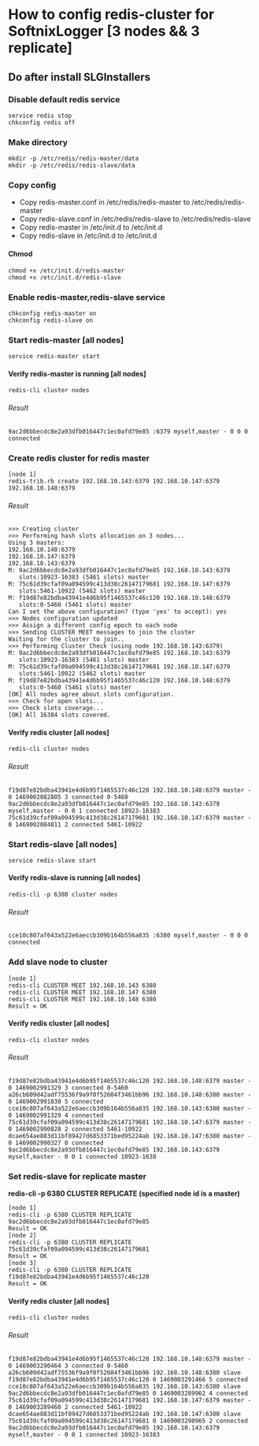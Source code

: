 # How to config redis-cluster for SoftnixLogger [3 nodes && 3 replicate]

## Do after install SLGInstallers

### Disable default redis service
```
service redis stop
chkconfig redis off
```

### Make directory
```
mkdir -p /etc/redis/redis-master/data
mkdir -p /etc/redis/redis-slave/data
```

### Copy config
* Copy redis-master.conf in /etc/redis/redis-master to /etc/redis/redis-master
* Copy redis-slave.conf in /etc/redis/redis-slave to /etc/redis/redis-slave
* Copy redis-master in /etc/init.d to /etc/init.d
* Copy redis-slave in /etc/init.d to /etc/init.d

#### Chmod
```
chmod +x /etc/init.d/redis-master
chmod +x /etc/init.d/redis-slave
```

### Enable redis-master,redis-slave service
```
chkconfig redis-master on
chkconfig redis-slave on
```

### Start redis-master **[all nodes]**
```
service redis-master start
```
#### Verify redis-master is running **[all nodes]**
```
redis-cli cluster nodes
```
###### Result
```
9ac2d6bbecdc8e2a93dfb016447c1ec0afd79e85 :6379 myself,master - 0 0 0 connected
```

### Create redis cluster for redis master
```
[node 1]
redis-trib.rb create 192.168.10.143:6379 192.168.10.147:6379 192.168.10.148:6379
```

###### Result
```
>>> Creating cluster
>>> Performing hash slots allocation on 3 nodes...
Using 3 masters:
192.168.10.148:6379
192.168.10.147:6379
192.168.10.143:6379
M: 9ac2d6bbecdc8e2a93dfb016447c1ec0afd79e85 192.168.10.143:6379
   slots:10923-16383 (5461 slots) master
M: 75c61d39cfaf09a094599c413d38c26147179681 192.168.10.147:6379
   slots:5461-10922 (5462 slots) master
M: f19d87e82bdba43941e4d6b95f1465537c46c120 192.168.10.148:6379
   slots:0-5460 (5461 slots) master
Can I set the above configuration? (type 'yes' to accept): yes
>>> Nodes configuration updated
>>> Assign a different config epoch to each node
>>> Sending CLUSTER MEET messages to join the cluster
Waiting for the cluster to join..
>>> Performing Cluster Check (using node 192.168.10.143:6379)
M: 9ac2d6bbecdc8e2a93dfb016447c1ec0afd79e85 192.168.10.143:6379
   slots:10923-16383 (5461 slots) master
M: 75c61d39cfaf09a094599c413d38c26147179681 192.168.10.147:6379
   slots:5461-10922 (5462 slots) master
M: f19d87e82bdba43941e4d6b95f1465537c46c120 192.168.10.148:6379
   slots:0-5460 (5461 slots) master
[OK] All nodes agree about slots configuration.
>>> Check for open slots...
>>> Check slots coverage...
[OK] All 16384 slots covered.
```

#### Verify redis cluster **[all nodes]**
```
redis-cli cluster nodes
```
###### Result
```
f19d87e82bdba43941e4d6b95f1465537c46c120 192.168.10.148:6379 master - 0 1469002082805 3 connected 0-5460
9ac2d6bbecdc8e2a93dfb016447c1ec0afd79e85 192.168.10.143:6379 myself,master - 0 0 1 connected 10923-16383
75c61d39cfaf09a094599c413d38c26147179681 192.168.10.147:6379 master - 0 1469002084811 2 connected 5461-10922
```

### Start redis-slave **[all nodes]**
```
service redis-slave start
```
#### Verify redis-slave is running **[all nodes]**
```
redis-cli -p 6380 cluster nodes
```
###### Result
```
cce10c807af643a522e6aeccb309b164b556a835 :6380 myself,master - 0 0 0 connected
```
### Add slave node to cluster
```
[node 1]
redis-cli CLUSTER MEET 192.168.10.143 6380
redis-cli CLUSTER MEET 192.168.10.147 6380
redis-cli CLUSTER MEET 192.168.10.148 6380
Result = OK
```
#### Verify redis cluster **[all nodes]**
```
redis-cli cluster nodes
```
###### Result
```
f19d87e82bdba43941e4d6b95f1465537c46c120 192.168.10.148:6379 master - 0 1469002991329 3 connected 0-5460
a26cb609d42adf75536f9a9f0f52604f3461bb96 192.168.10.148:6380 master - 0 1469002991830 5 connected
cce10c807af643a522e6aeccb309b164b556a835 192.168.10.143:6380 master - 0 1469002991329 4 connected
75c61d39cfaf09a094599c413d38c26147179681 192.168.10.147:6379 master - 0 1469002990828 2 connected 5461-10922
dcae654ae883d11bf89427d6853371bed95224ab 192.168.10.147:6380 master - 0 1469002990327 0 connected
9ac2d6bbecdc8e2a93dfb016447c1ec0afd79e85 192.168.10.143:6379 myself,master - 0 0 1 connected 10923-1638
```

### Set redis-slave for replicate master
**redis-cli -p 6380 CLUSTER REPLICATE (specified node id is a master)**
```
[node 1]
redis-cli -p 6380 CLUSTER REPLICATE 9ac2d6bbecdc8e2a93dfb016447c1ec0afd79e85
Result = OK
[node 2]
redis-cli -p 6380 CLUSTER REPLICATE 75c61d39cfaf09a094599c413d38c26147179681
Result = OK
[node 3]
redis-cli -p 6380 CLUSTER REPLICATE f19d87e82bdba43941e4d6b95f1465537c46c120
Result = OK
```
#### Verify redis cluster **[all nodes]**
```
redis-cli cluster nodes
```
###### Result
```
f19d87e82bdba43941e4d6b95f1465537c46c120 192.168.10.148:6379 master - 0 1469003290464 3 connected 0-5460
a26cb609d42adf75536f9a9f0f52604f3461bb96 192.168.10.148:6380 slave f19d87e82bdba43941e4d6b95f1465537c46c120 0 1469003291466 5 connected
cce10c807af643a522e6aeccb309b164b556a835 192.168.10.143:6380 slave 9ac2d6bbecdc8e2a93dfb016447c1ec0afd79e85 0 1469003289962 4 connected
75c61d39cfaf09a094599c413d38c26147179681 192.168.10.147:6379 master - 0 1469003289460 2 connected 5461-10922
dcae654ae883d11bf89427d6853371bed95224ab 192.168.10.147:6380 slave 75c61d39cfaf09a094599c413d38c26147179681 0 1469003290965 2 connected
9ac2d6bbecdc8e2a93dfb016447c1ec0afd79e85 192.168.10.143:6379 myself,master - 0 0 1 connected 10923-16383
```




